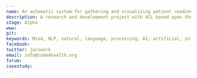 ```yaml
---
name: An automatic system for gathering and visualizing patient readiness to get well
description: A research and development project with UCL based upon the following - Clincians believe they know if a patient is going to get better when they meet them.  But is it possible to understand a populations readiness to get better before meeting them. People get better when they are ready to do so. Peoples readiness is dependent upon a number of factors not least their perspective towards their condition.   This can be automatically sensed when people write to their diagnosed condition as though it were a person.  The system will use NLP techniques to sense activation status via the dialogue written.  This approach will be built upon using the wellbeing / NLP projects that UCL student are working on the period to August 2018, and have clinical input from mental health, public health, and strategic arms length bodies in in England and Wales. Its purpose is to inform the value of delivering health care.  It will be deployed for UX testing in April 2019 under a https://opensource.org/licenses/AGPL-3.0 license. It is required to automatically give a perspective on a potential the publics readiness to get well.
stage: Alpha
www:  
git: 
keywords: Mind, NLP, natural, language, processing, AI, artificial, intelligence, A.I
facebook: 
twitter: jacswork
email: info@code4health.org
forum: 
casestudy: 
--- 
```

